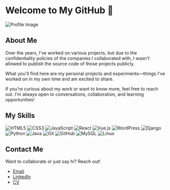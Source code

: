 # Welcome to My GitHub 👋

![Profile Image](https://your-image-url.com)

## About Me
Over the years, I've worked on various projects, but due to the confidentiality policies of the companies I collaborated with, I wasn't allowed to publish the source code of those projects publicly.

What you'll find here are my personal projects and experiments—things I've worked on in my own time and am excited to share.

If you're curious about my work or want to know more, feel free to reach out. I'm always open to conversations, collaboration, and learning opportunities!

## My Skills
![HTML5](https://cdn.jsdelivr.net/gh/devicons/devicon/icons/html5/html5-original.svg)
![CSS3](https://cdn.jsdelivr.net/gh/devicons/devicon/icons/css3/css3-original.svg)
![JavaScript](https://cdn.jsdelivr.net/gh/devicons/devicon/icons/javascript/javascript-original.svg)
![React](https://cdn.jsdelivr.net/gh/devicons/devicon/icons/react/react-original.svg)
![Vue.js](https://cdn.jsdelivr.net/gh/devicons/devicon/icons/vuejs/vuejs-original.svg)
![WordPress](https://cdn.jsdelivr.net/gh/devicons/devicon/icons/wordpress/wordpress-original.svg)
![Django](https://cdn.jsdelivr.net/gh/devicons/devicon/icons/django/django-plain.svg)
![Python](https://cdn.jsdelivr.net/gh/devicons/devicon/icons/python/python-original.svg)
![Java](https://cdn.jsdelivr.net/gh/devicons/devicon/icons/java/java-original.svg)
![Git](https://cdn.jsdelivr.net/gh/devicons/devicon/icons/git/git-original.svg)
![GitHub](https://cdn.jsdelivr.net/gh/devicons/devicon/icons/github/github-original.svg)
![MySQL](https://cdn.jsdelivr.net/gh/devicons/devicon/icons/mysql/mysql-original.svg)
![Linux](https://cdn.jsdelivr.net/gh/devicons/devicon/icons/linux/linux-original.svg)

## Contact Me
Want to collaborate or just say hi? Reach out!

- [Email](mailto:bahramkuranyi@gmail.com)
- [LinkedIn](https://www.linkedin.com/in/bahramkuranyi)
- [CV](https://bahram-kuranyi.github.io/Portfolio/)
